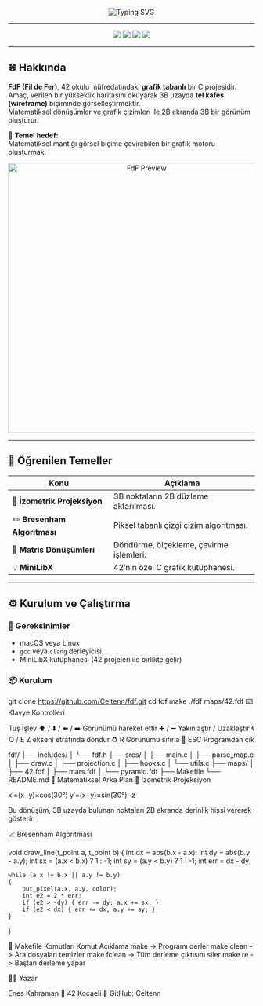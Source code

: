<!-- ====================================================== -->
<!--   🌌  FdF (Fil de Fer) — by Enes Kahraman, 42 Kocaeli   -->
<!-- ====================================================== -->

<p align="center">
  <img src="https://readme-typing-svg.herokuapp.com?font=Fira+Code&size=30&pause=1000&color=00C2FF&center=true&vCenter=true&width=600&lines=🧩+FdF+(Fil+de+Fer);3B+Tel+Kafes+Görselleştirici;C+ile+Grafik+Programlama;42+Kocaeli+Projesi" alt="Typing SVG" />
</p>

---

<p align="center">
  <img src="https://img.shields.io/badge/Dil-C-blue?style=for-the-badge" />
  <img src="https://img.shields.io/badge/Okul-42_Kocaeli-green?style=for-the-badge" />
  <img src="https://img.shields.io/badge/Proje-FdF-lightgrey?style=for-the-badge" />
  <img src="https://img.shields.io/badge/Durum-Tamamlandı-success?style=for-the-badge" />
</p>

---

## 🌐 Hakkında

**FdF (Fil de Fer)**, 42 okulu müfredatındaki **grafik tabanlı** bir C projesidir.  
Amaç, verilen bir yükseklik haritasını okuyarak 3B uzayda **tel kafes (wireframe)** biçiminde görselleştirmektir.  
Matematiksel dönüşümler ve grafik çizimleri ile 2B ekranda 3B bir görünüm oluşturur.

🧭 **Temel hedef:**  
Matematiksel mantığı görsel biçime çevirebilen bir grafik motoru oluşturmak.

<p align="center">
  <img src="https://github.com/Celtenn/fdf/assets/example_output.png" width="550" alt="FdF Preview">
</p>

---

## 🧠 Öğrenilen Temeller

| Konu | Açıklama |
|------|-----------|
| 🧮 **İzometrik Projeksiyon** | 3B noktaların 2B düzleme aktarılması. |
| ✏️ **Bresenham Algoritması** | Piksel tabanlı çizgi çizim algoritması. |
| 🔄 **Matris Dönüşümleri** | Döndürme, ölçekleme, çevirme işlemleri. |
| 💡 **MiniLibX** | 42’nin özel C grafik kütüphanesi. |

---

## ⚙️ Kurulum ve Çalıştırma

### 🔧 Gereksinimler
- macOS veya Linux  
- `gcc` veya `clang` derleyicisi  
- MiniLibX kütüphanesi (42 projeleri ile birlikte gelir)

### 📦 Kurulum

git clone https://github.com/Celtenn/fdf.git
cd fdf
make
./fdf maps/42.fdf
⌨️ Klavye Kontrolleri
<p align="center">
Tuş	İşlev
⬆️ / ⬇️ / ⬅️ / ➡️	Görünümü hareket ettir
➕ / ➖	Yakınlaştır / Uzaklaştır
🌀 Q / E	Z ekseni etrafında döndür
♻️ R	Görünümü sıfırla
🚪 ESC	Programdan çık
</p>
fdf/
├── includes/
│   └── fdf.h
├── srcs/
│   ├── main.c
│   ├── parse_map.c
│   ├── draw.c
│   ├── projection.c
│   ├── hooks.c
│   └── utils.c
├── maps/
│   ├── 42.fdf
│   ├── mars.fdf
│   └── pyramid.fdf
├── Makefile
└── README.md
🧮 Matematiksel Arka Plan
🎲 İzometrik Projeksiyon

x′=(x−y)×cos(30°)
y′=(x+y)×sin(30°)−z

Bu dönüşüm, 3B uzayda bulunan noktaları 2B ekranda derinlik hissi vererek gösterir.

📈 Bresenham Algoritması

void draw_line(t_point a, t_point b)
{
    int dx = abs(b.x - a.x);
    int dy = abs(b.y - a.y);
    int sx = (a.x < b.x) ? 1 : -1;
    int sy = (a.y < b.y) ? 1 : -1;
    int err = dx - dy;

    while (a.x != b.x || a.y != b.y)
    {
        put_pixel(a.x, a.y, color);
        int e2 = 2 * err;
        if (e2 > -dy) { err -= dy; a.x += sx; }
        if (e2 < dx) { err += dx; a.y += sy; }
    }
}

🧰 Makefile Komutları
Komut	Açıklama
make ->	Programı derler
make clean	-> Ara dosyaları temizler
make fclean	-> Tüm derleme çıktısını siler
make re	-> Baştan derleme yapar

🧑‍💻 Yazar

Enes Kahraman
📍 42 Kocaeli
🔗 GitHub: Celtenn
